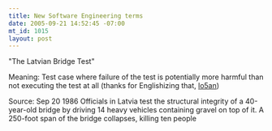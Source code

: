 ```yaml
--- 
title: New Software Engineering terms
date: 2005-09-21 14:52:45 -07:00
mt_id: 1015
layout: post
---
```

"The Latvian Bridge Test"

Meaning: Test case where failure of the test is potentially more harmful than not executing the test at all (thanks for Englishizing that, [lo5an][1])

Source: Sep 20 1986 Officials in Latvia test the structural integrity of a 40-year-old bridge by driving 14 heavy vehicles containing gravel on top of it. A 250-foot span of the bridge collapses, killing ten people

   [1]: http://www.livejournal.com/~lo5an

